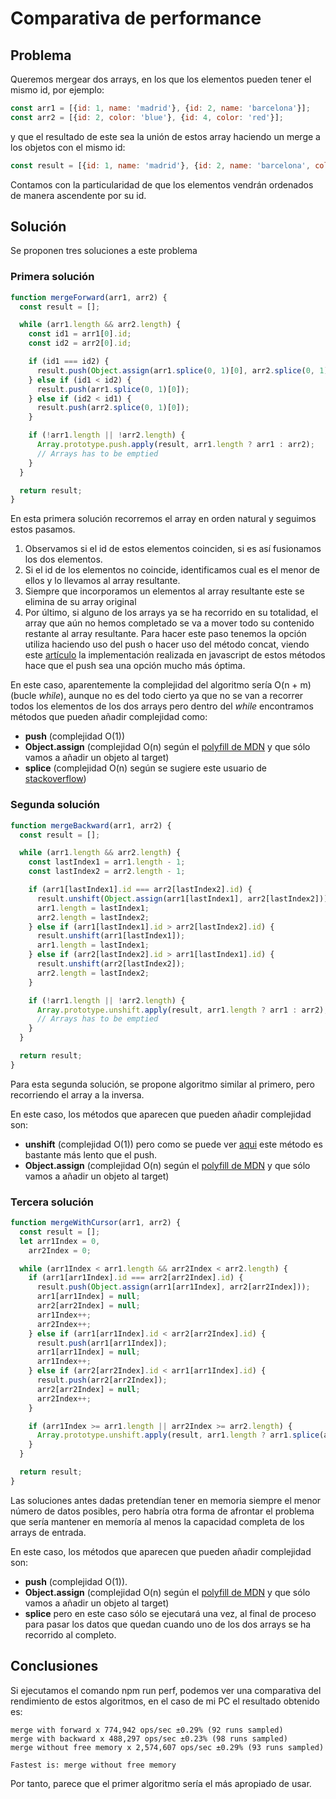 # Comparativa de performance
## Problema
Queremos mergear dos arrays, en los que los elementos pueden tener el mismo id, por ejemplo:
```js
const arr1 = [{id: 1, name: 'madrid'}, {id: 2, name: 'barcelona'}];
const arr2 = [{id: 2, color: 'blue'}, {id: 4, color: 'red'}];
```
y que el resultado de este sea la unión de estos array haciendo un merge a los objetos con el mismo id:
```js
const result = [{id: 1, name: 'madrid'}, {id: 2, name: 'barcelona', color: 'blue'}, {id: 4, color: 'red'}]
```

Contamos con la particularidad de que los elementos vendrán ordenados de manera ascendente por su id.

## Solución
Se proponen tres soluciones a este problema 

### Primera solución
```js
function mergeForward(arr1, arr2) {
  const result = [];

  while (arr1.length && arr2.length) {
    const id1 = arr1[0].id;
    const id2 = arr2[0].id;

    if (id1 === id2) {
      result.push(Object.assign(arr1.splice(0, 1)[0], arr2.splice(0, 1)[0]));
    } else if (id1 < id2) {
      result.push(arr1.splice(0, 1)[0]);
    } else if (id2 < id1) {
      result.push(arr2.splice(0, 1)[0]);
    }

    if (!arr1.length || !arr2.length) {
      Array.prototype.push.apply(result, arr1.length ? arr1 : arr2);
      // Arrays has to be emptied
    }
  }

  return result;
}
```

En esta primera solución recorremos el array en orden natural y seguimos estos pasamos.
1. Observamos si el id de estos elementos coinciden, si es así fusionamos los dos elementos.
2. Si el id de los elementos no coincide, identificamos cual es el menor de ellos y lo llevamos al array resultante.
3. Siempre que incorporamos un elementos al array resultante este se elimina de su array original
4. Por último, si alguno de los arrays ya se ha recorrido en su totalidad, el array que aún no hemos completado se va a mover todo su contenido restante al array resultante. Para hacer este paso tenemos la opción utiliza haciendo uso del push o hacer uso del método concat, viendo este [artículo](https://dev.to/uilicious/javascript-array-push-is-945x-faster-than-array-concat-1oki) la implementación realizada en javascript de estos métodos hace que el push sea una opción mucho más óptima.

En este caso, aparentemente la complejidad del algoritmo sería O(n + m) (bucle *while*), aunque no es del todo cierto ya que no se van a recorrer todos los elementos de los dos arrays pero dentro del *while* encontramos métodos que pueden añadir complejidad como:
- **push** (complejidad O(1))
- **Object.assign** (complejidad O(n) según el [polyfill de MDN](https://developer.mozilla.org/es/docs/Web/JavaScript/Referencia/Objetos_globales/Object/assign#Polyfill) y que sólo vamos a añadir un objeto al target)
- **splice** (complejidad O(n) según se sugiere este usuario de [stackoverflow](https://stackoverflow.com/a/5175958))

### Segunda solución
```js
function mergeBackward(arr1, arr2) {
  const result = [];

  while (arr1.length && arr2.length) {
    const lastIndex1 = arr1.length - 1;
    const lastIndex2 = arr2.length - 1;

    if (arr1[lastIndex1].id === arr2[lastIndex2].id) {
      result.unshift(Object.assign(arr1[lastIndex1], arr2[lastIndex2]));
      arr1.length = lastIndex1;
      arr2.length = lastIndex2;
    } else if (arr1[lastIndex1].id > arr2[lastIndex2].id) {
      result.unshift(arr1[lastIndex1]);
      arr1.length = lastIndex1;
    } else if (arr2[lastIndex2].id > arr1[lastIndex1].id) {
      result.unshift(arr2[lastIndex2]);
      arr2.length = lastIndex2;
    }

    if (!arr1.length || !arr2.length) {
      Array.prototype.unshift.apply(result, arr1.length ? arr1 : arr2);
      // Arrays has to be emptied
    }
  }

  return result;
}
```

Para esta segunda solución, se propone algoritmo similar al primero, pero recorriendo el array a la inversa.

En este caso, los métodos que aparecen que pueden añadir complejidad son:
- **unshift** (complejidad O(1)) pero como se puede ver [aqui](https://jsperf.com/js-unshift-vs-push/1) este método es bastante más lento que el push.
- **Object.assign** (complejidad O(n) según el [polyfill de MDN](https://developer.mozilla.org/es/docs/Web/JavaScript/Referencia/Objetos_globales/Object/assign#Polyfill) y que sólo vamos a añadir un objeto al target)

### Tercera solución
```js
function mergeWithCursor(arr1, arr2) {
  const result = [];
  let arr1Index = 0,
    arr2Index = 0;

  while (arr1Index < arr1.length && arr2Index < arr2.length) {
    if (arr1[arr1Index].id === arr2[arr2Index].id) {
      result.push(Object.assign(arr1[arr1Index], arr2[arr2Index]));
      arr1[arr1Index] = null;
      arr2[arr2Index] = null;
      arr1Index++;
      arr2Index++;
    } else if (arr1[arr1Index].id < arr2[arr2Index].id) {
      result.push(arr1[arr1Index]);
      arr1[arr1Index] = null;
      arr1Index++;
    } else if (arr2[arr2Index].id < arr1[arr1Index].id) {
      result.push(arr2[arr2Index]);
      arr2[arr2Index] = null;
      arr2Index++;
    }

    if (arr1Index >= arr1.length || arr2Index >= arr2.length) {
      Array.prototype.unshift.apply(result, arr1.length ? arr1.splice(arr1Index) : arr2.splice(arr2Index));
    }
  }

  return result;
}
```

Las soluciones antes dadas pretendían tener en memoria siempre el menor número de datos posibles, pero habría otra forma de afrontar el problema que sería mantener en memoría al menos la capacidad completa de los arrays de entrada.

En este caso, los métodos que aparecen que pueden añadir complejidad son:
- **push** (complejidad O(1)).
- **Object.assign** (complejidad O(n) según el [polyfill de MDN](https://developer.mozilla.org/es/docs/Web/JavaScript/Referencia/Objetos_globales/Object/assign#Polyfill) y que sólo vamos a añadir un objeto al target)
- **splice** pero en este caso sólo se ejecutará una vez, al final de proceso para pasar los datos que quedan cuando uno de los dos arrays se ha recorrido al completo.

## Conclusiones
Si ejecutamos el comando npm run perf, podemos ver una comparativa  del rendimiento de estos algoritmos, en el caso de mi PC el resultado obtenido es: 
```
merge with forward x 774,942 ops/sec ±0.29% (92 runs sampled)
merge with backward x 488,297 ops/sec ±0.23% (98 runs sampled)
merge without free memory x 2,574,607 ops/sec ±0.29% (93 runs sampled)

Fastest is: merge without free memory
```

Por tanto, parece que el primer algoritmo sería el más apropiado de usar.